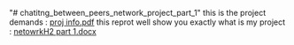 "# chatitng_between_peers_network_project_part_1" 
this is the project demands : [proj info.pdf](https://github.com/user-attachments/files/16783060/proj.info.pdf)
this reprot well show you exactly what is my project : [netowrkH2 part 1.docx](https://github.com/user-attachments/files/16783087/netowrkH2.part.1.docx)

